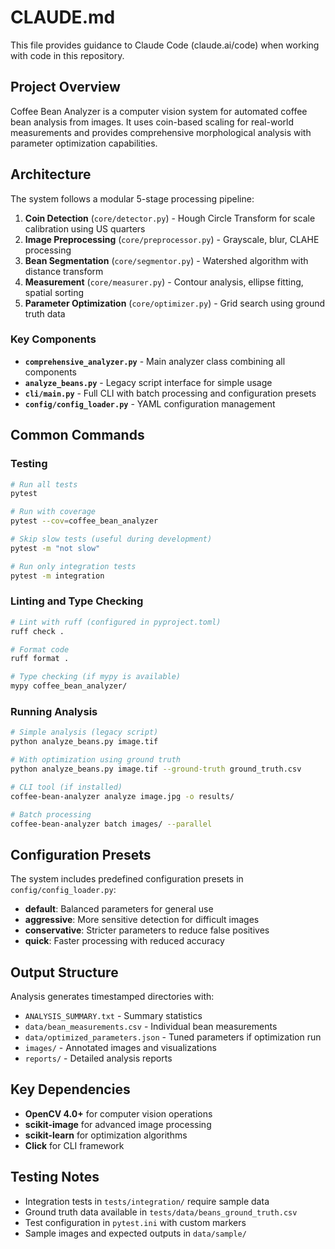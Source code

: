 # CLAUDE.md

This file provides guidance to Claude Code (claude.ai/code) when working with code in this repository.

## Project Overview

Coffee Bean Analyzer is a computer vision system for automated coffee bean analysis from images. It uses coin-based scaling for real-world measurements and provides comprehensive morphological analysis with parameter optimization capabilities.

## Architecture

The system follows a modular 5-stage processing pipeline:

1. **Coin Detection** (`core/detector.py`) - Hough Circle Transform for scale calibration using US quarters
2. **Image Preprocessing** (`core/preprocessor.py`) - Grayscale, blur, CLAHE processing
3. **Bean Segmentation** (`core/segmentor.py`) - Watershed algorithm with distance transform
4. **Measurement** (`core/measurer.py`) - Contour analysis, ellipse fitting, spatial sorting
5. **Parameter Optimization** (`core/optimizer.py`) - Grid search using ground truth data

### Key Components

- **`comprehensive_analyzer.py`** - Main analyzer class combining all components
- **`analyze_beans.py`** - Legacy script interface for simple usage
- **`cli/main.py`** - Full CLI with batch processing and configuration presets
- **`config/config_loader.py`** - YAML configuration management

## Common Commands

### Testing
```bash
# Run all tests
pytest

# Run with coverage
pytest --cov=coffee_bean_analyzer

# Skip slow tests (useful during development)
pytest -m "not slow"

# Run only integration tests
pytest -m integration
```

### Linting and Type Checking
```bash
# Lint with ruff (configured in pyproject.toml)
ruff check .

# Format code
ruff format .

# Type checking (if mypy is available)
mypy coffee_bean_analyzer/
```

### Running Analysis
```bash
# Simple analysis (legacy script)
python analyze_beans.py image.tif

# With optimization using ground truth
python analyze_beans.py image.tif --ground-truth ground_truth.csv

# CLI tool (if installed)
coffee-bean-analyzer analyze image.jpg -o results/

# Batch processing
coffee-bean-analyzer batch images/ --parallel
```

## Configuration Presets

The system includes predefined configuration presets in `config/config_loader.py`:
- **default**: Balanced parameters for general use
- **aggressive**: More sensitive detection for difficult images  
- **conservative**: Stricter parameters to reduce false positives
- **quick**: Faster processing with reduced accuracy

## Output Structure

Analysis generates timestamped directories with:
- `ANALYSIS_SUMMARY.txt` - Summary statistics
- `data/bean_measurements.csv` - Individual bean measurements
- `data/optimized_parameters.json` - Tuned parameters if optimization run
- `images/` - Annotated images and visualizations
- `reports/` - Detailed analysis reports

## Key Dependencies

- **OpenCV 4.0+** for computer vision operations
- **scikit-image** for advanced image processing
- **scikit-learn** for optimization algorithms
- **Click** for CLI framework

## Testing Notes

- Integration tests in `tests/integration/` require sample data
- Ground truth data available in `tests/data/beans_ground_truth.csv`
- Test configuration in `pytest.ini` with custom markers
- Sample images and expected outputs in `data/sample/`